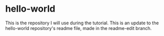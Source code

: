 # hello-world
This is the repository I will use during the tutorial.
This is an update to the hello-world repository's readme file, made in the readme-edit branch.
